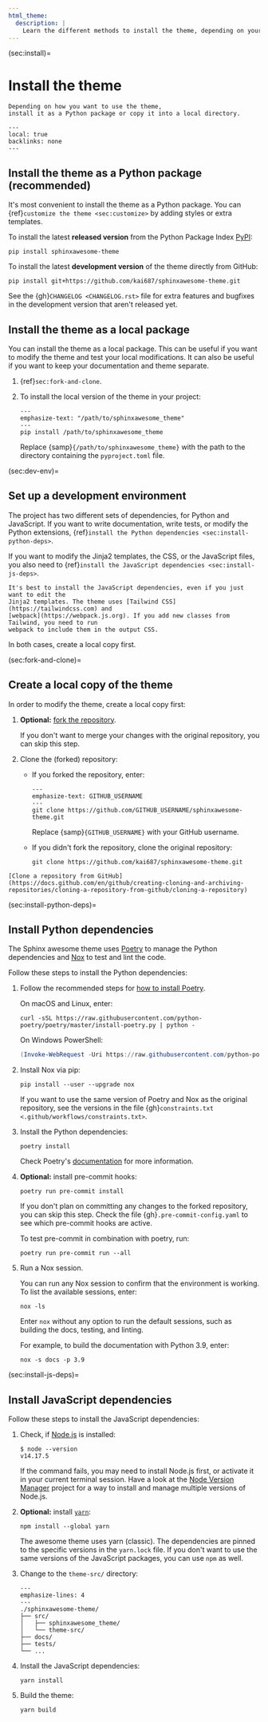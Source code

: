 ```yaml
---
html_theme:
  description: |
    Learn the different methods to install the theme, depending on your use case.
---
```


(sec:install)=

# Install the theme

```{rst-class} lead
Depending on how you want to use the theme,
install it as a Python package or copy it into a local directory.
```

```{contents} On this page
---
local: true
backlinks: none
---
```

## Install the theme as a Python package (recommended)

It's most convenient to install the theme as a Python package.
You can {ref}`customize the theme <sec:customize>` by adding styles or extra templates.

To install the latest **released version** from the Python Package Index
[PyPI](https://pypi.org/project/sphinxawesome-theme/):

```shell-session
pip install sphinxawesome-theme
```

To install the latest **development version** of the theme directly from GitHub:

```shell-session
pip install git+https://github.com/kai687/sphinxawesome-theme.git
```

<!-- vale 18F.UnexpandedAcronyms = NO -->

See the {gh}`CHANGELOG <CHANGELOG.rst>` file for extra features and bugfixes in the
development version that aren't released yet.

<!-- vale 18F.UnexpandedAcronyms = YES -->

## Install the theme as a local package

You can install the theme as a local package. This can be useful if you want to modify
the theme and test your local modifications. It can also be useful if you want to keep
your documentation and theme separate.

1. {ref}`sec:fork-and-clone`.
1. To install the local version of the theme in your project:

   ```{code-block} shell-session
   ---
   emphasize-text: "/path/to/sphinxawesome_theme"
   ---
   pip install /path/to/sphinxawesome_theme
   ```

   Replace {samp}`{/path/to/sphinxawesome_theme}` with the path to the directory
   containing the `pyproject.toml` file.

(sec:dev-env)=

## Set up a development environment

The project has two different sets of dependencies, for Python and JavaScript. If you
want to write documentation, write tests, or modify the Python extensions,
{ref}`install the Python dependencies <sec:install-python-deps>`.

If you want to modify the Jinja2 templates, the CSS, or the JavaScript files, you also
need to {ref}`install the JavaScript dependencies <sec:install-js-deps>`.

```{note}
It's best to install the JavaScript dependencies, even if you just want to edit the
Jinja2 templates. The theme uses [Tailwind CSS](https://tailwindcss.com) and
[webpack](https://webpack.js.org). If you add new classes from Tailwind, you need to run
webpack to include them in the output CSS.
```

In both cases, create a local copy first.

(sec:fork-and-clone)=

## Create a local copy of the theme

In order to modify the theme, create a local copy first:

1. **Optional:** [fork the repository](https://docs.github.com/en/get-started/quickstart/fork-a-repo).

   If you don't want to merge your changes with the original repository, you can skip
   this step.

1. Clone the (forked) repository:

   - If you forked the repository, enter:

     ```{code-block} shell-session
     ---
     emphasize-text: GITHUB_USERNAME
     ---
     git clone https://github.com/GITHUB_USERNAME/sphinxawesome-theme.git
     ```

     Replace {samp}`{GITHUB_USERNAME}` with your GitHub username.

   - If you didn't fork the repository, clone the original repository:

     ```shell-session
     git clone https://github.com/kai687/sphinxawesome-theme.git
     ```

```{seealso}
[Clone a repository from GitHub](https://docs.github.com/en/github/creating-cloning-and-archiving-repositories/cloning-a-repository-from-github/cloning-a-repository)
```

(sec:install-python-deps)=

## Install Python dependencies

The Sphinx awesome theme uses [Poetry](https://python-poetry.org/) to manage the Python
dependencies and [Nox](https://nox.thea.codes/en/stable/) to test and lint the code.

Follow these steps to install the Python dependencies:

1. Follow the recommended steps for [how to install Poetry](https://python-poetry.org/docs/#installation).

   On macOS and Linux, enter:

   ```shell-session
   curl -sSL https://raw.githubusercontent.com/python-poetry/poetry/master/install-poetry.py | python -
   ```

   On Windows PowerShell:

   ```Powershell
   (Invoke-WebRequest -Uri https://raw.githubusercontent.com/python-poetry/poetry/master/install-poetry.py -UseBasicParsing).Content | python -
   ```

1. Install Nox via pip:

   ```shell-session
   pip install --user --upgrade nox
   ```

   If you want to use the same version of Poetry and Nox as the original repository, see
   the versions in the file {gh}`constraints.txt <.github/workflows/constraints.txt>`.

1. Install the Python dependencies:

   ```shell-session
   poetry install
   ```

   Check Poetry's [documentation](https://python-poetry.org/docs/basic-usage/) for more information.

   <!-- vale 18F.Clarity = NO -->

1. **Optional:** install pre-commit hooks:

   ```shell-session
   poetry run pre-commit install
   ```

   If you don't plan on committing any changes to the forked repository, you can skip
   this step. Check the file {gh}`.pre-commit-config.yaml` to see which pre-commit hooks
   are active.

   To test pre-commit in combination with poetry, run:

   ```shell-session
   poetry run pre-commit run --all
   ```

   <!-- vale 18F.Clarity = YES -->

1. Run a Nox session.

   You can run any Nox session to confirm that the environment is working.
   To list the available sessions, enter:

   ```shell-session
   nox -ls
   ```

   Enter `nox` without any option to run the default sessions,
   such as building the docs, testing, and linting.

   For example, to build the documentation with Python 3.9, enter:

   ```shell-session
   nox -s docs -p 3.9
   ```

(sec:install-js-deps)=

## Install JavaScript dependencies

Follow these steps to install the JavaScript dependencies:

1. Check, if [Node.js](https://nodejs.org/en/) is installed:

   ```shell-session
   $ node --version
   v14.17.5
   ```

   If the command fails, you may need to install Node.js first,
   or activate it in your current terminal session.
   Have a look at the [Node Version Manager](https://github.com/nvm-sh/nvm)
   project for a way to install and manage multiple versions of Node.js.

1. **Optional:** install [`yarn`](https://classic.yarnpkg.com/lang/en/):

   ```shell-session
   npm install --global yarn
   ```

   The awesome theme uses yarn (classic). The dependencies are pinned to the specific
   versions in the `yarn.lock` file. If you don't want to use the same versions of the
   JavaScript packages, you can use `npm` as well.

1. Change to the `theme-src/` directory:

   ```{code-block} shell
   ---
   emphasize-lines: 4
   ---
   ./sphinxawesome-theme/
   ├── src/
   │   ├── sphinxawesome_theme/
   │   └── theme-src/
   ├── docs/
   ├── tests/
   └── ...
   ```

1. Install the JavaScript dependencies:

   ```shell-session
   yarn install
   ```

1. Build the theme:

   ```shell-session
   yarn build
   ```

